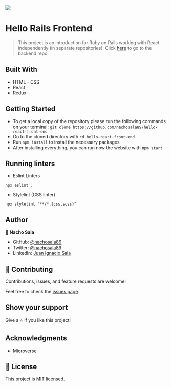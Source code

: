 ![](https://img.shields.io/badge/Microverse-blueviolet)

# Hello Rails Frontend

> This project is an introduction for Ruby on Rails working with React independently (in separate repositories). Click [here](https://github.com/nachosala89/hello-react-back-end) to go to the backend repo.

## Built With

- HTML - CSS
- React
- Redux

## Getting Started

- To get a local copy of the repository please run the following commands on your terminal: `git clone https://github.com/nachosala89/hello-react-front-end`
- Go to the cloned directory with `cd hello-react-front-end`
- Run `npm install` to install the necessary packages
- After installing everything, you can run now the website with `npm start`

## Running linters
- Eslint Linters
```
npx eslint .
```
- Stylelint (CSS linter)
```
npx stylelint "**/*.{css,scss}"
```

## Author

👤 **Nacho Sala**

- GitHub: [@nachosala89](https://github.com/nachosala89)
- Twitter: [@nachosala89](https://twitter.com/nachosala89)
- LinkedIn: [Juan Ignacio Sala](https://www.linkedin.com/in/nacho-sala)

## 🤝 Contributing

Contributions, issues, and feature requests are welcome!

Feel free to check the [issues page](../../issues/).

## Show your support

Give a ⭐️ if you like this project!

## Acknowledgments

- Microverse

## 📝 License

This project is [MIT](./LICENSE) licensed.